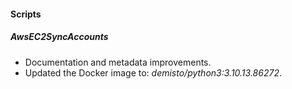 
#### Scripts

##### AwsEC2SyncAccounts

- Documentation and metadata improvements.
- Updated the Docker image to: *demisto/python3:3.10.13.86272*.
